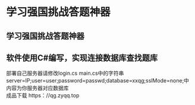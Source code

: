 # 学习强国挑战答题神器
## 学习强国挑战答题神器
## 软件使用C#编写，实现连接数据库查找题库
部署自己服务器请修改login.cs main.cs中的字符串server=IP;user=user;password=passwd;database=xxqg;sslMode=none;中内容为你服务器对应数据库  
成品下载 https：//qg.zyqq.top
